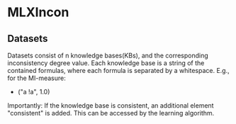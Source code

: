 # MLXIncon


## Datasets
Datasets consist of n knowledge bases(KBs), and the corresponding inconsistency degree value.
Each knowledge base is a string of the contained formulas, where each formula is separated by a whitespace.
E.g., for the MI-measure:
- ("a !a", 1.0)

Importantly: If the knowledge base is consistent, an additional element "consistent" is added. This can be accessed by the learning algorithm.